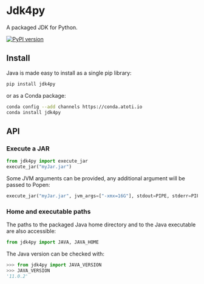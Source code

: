 # Jdk4py

A packaged JDK for Python.

[![PyPI version](https://badge.fury.io/py/jdk4py.svg)](https://badge.fury.io/py/jdk4py)

## Install

Java is made easy to install as a single pip library:

```bash
pip install jdk4py
```

or as a Conda package:

```bash
conda config --add channels https://conda.atoti.io
conda install jdk4py
```

## API

### Execute a JAR

```python
from jdk4py import execute_jar
execute_jar("myJar.jar")
```

Some JVM arguments can be provided, any additional argument will be passed to Popen:

```python
execute_jar("myJar.jar", jvm_args=["-xmx=16G"], stdout=PIPE, stderr=PIPE)
```

### Home and executable paths

The paths to the packaged Java home directory and to the Java executable are also accessible:

```python
from jdk4py import JAVA, JAVA_HOME
```

The Java version can be checked with:

```python
>>> from jdk4py import JAVA_VERSION
>>> JAVA_VERSION
'11.0.2'
```
